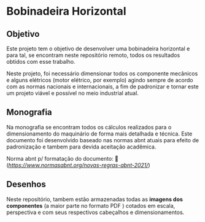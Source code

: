 # Bobinadeira Horizontal



## Objetivo

Este projeto tem o objetivo de desenvolver uma bobinadeira horizontal e para tal, se encontram neste repositório remoto, todos os resultados obtidos com esse trabalho.

Neste projeto, foi necessário dimensionar todos os componente mecânicos e alguns elétricos (motor elétrico, por exemplo) agindo sempre de acordo com as normas nacionais e internacionais, a fim de padronizar e tornar este um projeto viável e possível no meio industrial atual.



## Monografia

Na monografia se encontram todos os cálculos realizados para o dimensionamento do maquinário de forma mais detalhada e técnica. Este documento foi desenvolvido baseado nas normas abnt atuais  para efeito de padronização e tambem para devida aceitação acadêmica.

Norma abnt p/ formatação do documento: :link: (*<https://www.normasabnt.org/novas-regras-abnt-2021/>*)



## Desenhos

Neste repositório, tambem estão armazenadas todas as **imagens dos componentes** (a maior parte no formato PDF ) cotados em escala, perspectiva e com seus respectivos cabeçalhos e dimensionamentos.

